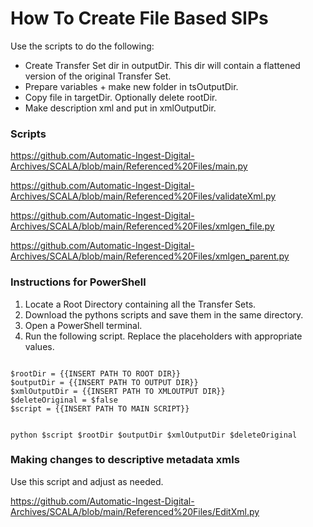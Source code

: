 # How To Create File Based SIPs

Use the scripts to do the following:

* Create Transfer Set dir in outputDir. This dir will contain a flattened version of the original Transfer Set.
* Prepare variables + make new folder in tsOutputDir.
* Copy file in targetDir. Optionally delete rootDir.
* Make description xml and put in xmlOutputDir.

### Scripts

https://github.com/Automatic-Ingest-Digital-Archives/SCALA/blob/main/Referenced%20Files/main.py

https://github.com/Automatic-Ingest-Digital-Archives/SCALA/blob/main/Referenced%20Files/validateXml.py

https://github.com/Automatic-Ingest-Digital-Archives/SCALA/blob/main/Referenced%20Files/xmlgen_file.py

https://github.com/Automatic-Ingest-Digital-Archives/SCALA/blob/main/Referenced%20Files/xmlgen_parent.py

### Instructions for PowerShell

1. Locate a Root Directory containing all the Transfer Sets.
2. Download the pythons scripts and save them in the same directory.
3. Open a PowerShell terminal.
4. Run the following script. Replace the placeholders with appropriate values.

<code>
$rootDir = {{INSERT PATH TO ROOT DIR}}
$outputDir = {{INSERT PATH TO OUTPUT DIR}}
$xmlOutputDir = {{INSERT PATH TO XMLOUTPUT DIR}}
$deleteOriginal = $false
$script = {{INSERT PATH TO MAIN SCRIPT}}

python $script $rootDir $outputDir $xmlOutputDir $deleteOriginal
</code>

### Making changes to descriptive metadata xmls

Use this script and adjust as needed.

https://github.com/Automatic-Ingest-Digital-Archives/SCALA/blob/main/Referenced%20Files/EditXml.py
